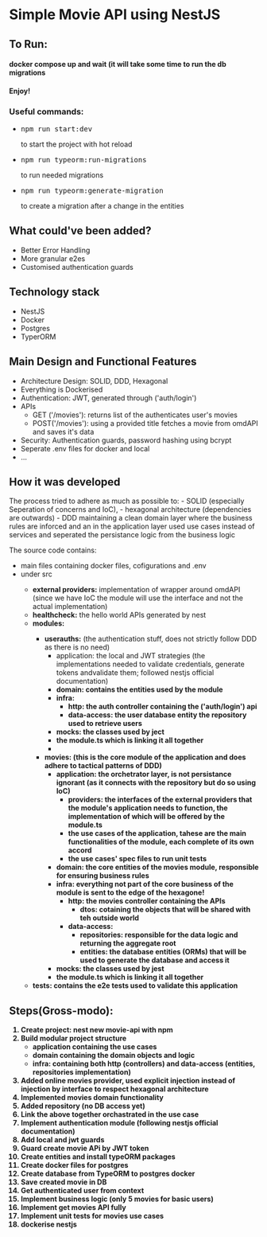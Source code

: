 <h1>Simple Movie API using NestJS</h1>

<h2>To Run:</h2>
<h4>docker compose up and wait (it will take some time to run the db migrations</h4>
<h4>Enjoy!</h4>
<h3>Useful commands:</h3>
<ul>
    <li>
        <pre>npm run start:dev</pre> to start the project with hot reload
    </li>
    <li>
        <pre>npm run typeorm:run-migrations</pre> to run needed migrations
    </li>
    <li>
        <pre>npm run typeorm:generate-migration</pre> to create a migration after a change in the entities
    </li>
</ul>
<h2>What could've been added?</h2>
<ul>
    <li>Better Error Handling</li>
    <li>More granular e2es</li>
    <li>Customised authentication guards</li>
</ul>

<h2>Technology stack</h2>
<ul>
    <li>NestJS</li>
    <li>Docker</li>
    <li>Postgres</li>
    <li>TyperORM</li>
</ul>

<h2>Main Design and Functional Features</h2>
<ul>
    <li>Architecture Design: SOLID, DDD, Hexagonal</li>
    <li>Everything is Dockerised</li>
    <li>Authentication: JWT, generated through ('auth/login')</li>
    <li>APIs
        <ul>
            <li>GET ('/movies'): returns list of the authenticates user's movies</li>
            <li>POST('/movies'): using a provided title fetches a movie from omdAPI and saves it's data</li>
        </ul>
    </li>
    <li>Security: Authentication guards, password hashing using bcrypt</li>
    <li>Seperate .env files for docker and local</li>
    <li>...</li>
</ul>

<h2>How it was developed</h2>
<p>
    The process tried to adhere as much as possible to:
    - SOLID (especially Seperation of concerns and IoC),
    - hexagonal architecture (dependencies are outwards)
    - DDD maintaining a clean domain layer where the business rules are inforced and an in the application layer used
    use cases instead of services and seperated the persistance logic from the business logic
<p>
    The source code contains:
<ul>
    <li>main files containing docker files, cofigurations and .env</li>
    <li>under src</li>
    <ul>
        <li><b>external providers:</b> implementation of wrapper around omdAPI (since we have IoC the module will use
            the interface and not the actual implementation)</li>
        <li><b>healthcheck:</b> the hello world APIs generated by nest</li>
        <li><b>modules:</b></li>
        <ul>
            <li><b>userauths:</b> (the authentication stuff, does not strictly follow DDD as there is no need)
                <ul>
                    <li>application: the local and JWT strategies (the implementations needed to validate credentials,
                        generate
                        tokens andvalidate them; followed nestjs official documentation)</li>
                    <li><b>domain: contains the entities used by the module</li>
                    <li><b>infra:</b>
                        <ul>
                            <li><b>http:</b> the auth controller containing the ('auth/login') api</li>
                            <li><b>data-access:</b> the user database entity the repository used to retrieve users</li>
                        </ul>
                    </li>
                    <li><b>mocks:</b> the classes used by ject</li>
                    <li>the module.ts which is linking it all together</li>
                    <li>
                </ul>
            </li>
            <li><b>movies:</b> (this is the core module of the application and does adhere to tactical patterns of DDD)
                <ul>
                    <li><b>application:</b> the orchetrator layer, is not persistance ignorant (as it connects with the
                        repository but do so using IoC)
                        <ul>
                            <li><b>providers:</b> the interfaces of the external providers that the module's application
                                needs to function, the implementation of which will be offered by the module.ts</li>
                            <li><b>the use cases</b> of the application, tahese are the main functionalities of the
                                module,
                                each complete of its own accord </li>
                            <li><b>the use cases' spec files to run unit tests</li>
                        </ul>
                    </li>
                    <li><b>domain:</b> the core entities of the movies module, responsible for ensuring business rules
                    </li>
                    <li><b>infra:</b> everything not part of the core business of the module is sent to the edge of the
                        hexagone!
                        <ul>
                            <li><b>http:</b> the movies controller containing the APIs
                                <ul>
                                    <li><b>dtos:</b> cotaining the objects that will be shared with teh outside world
                                    </li>
                                </ul>
                            </li>
                            <li><b>data-access:</b>
                                <ul>
                                    <li><b>repositories:</b> responsible for the data logic and returning the aggregate
                                        root</li>
                                    <li><b>entities:</b> the database entities (ORMs) that will be used to generate the
                                        database and
                                        access
                                        it</li>
                                </ul>
                            </li>
                        </ul>
                    </li>
                    <li><b>mocks:</b> the classes used by jest</li>
                    <li>the module.ts which is linking it all together </li>
                </ul>
            </li>
        </ul>
        <li><b>tests:</b> contains the e2e tests used to validate this application</li>
    </ul>
</ul>
<h2>Steps(Gross-modo):</h2>
<ol>
    <li>Create project: nest new movie-api with npm</li>
    <li>Build modular project structure
        <ul>
            <li>application containing the use cases</li>
            <li>domain containing the domain objects and logic </li>
            <li>infra: containing both http (controllers) and data-access (entities, repositories implementation) </li>
        </ul>
    </li>
    <li> Added online movies provider, used explicit injection instead of injection by interface to respect hexagonal
        architecture</li>
    <li> Implemented movies domain functionality</li>
    <li> Added repository (no DB access yet)</li>
    <li> Link the above together orchastrated in the use case</li>
    <li> Implement authentication module (following nestjs official documentation)</li>
    <li> Add local and jwt guards</li>
    <li> Guard create movie APi by JWT token</li>
    <li> Create entities and install typeORM packages</li>
    <li> Create docker files for postgres </li>
    <li> Create database from TypeORM to postgres docker</li>
    <li> Save created movie in DB</li>
    <li> Get authenticated user from context</li>
    <li> Implement business logic (only 5 movies for basic users)</li>
    <li> Implement get movies API fully</li>
    <li> Implement unit tests for movies use cases</li>
    <li> dockerise nestjs</li>
</ol>
